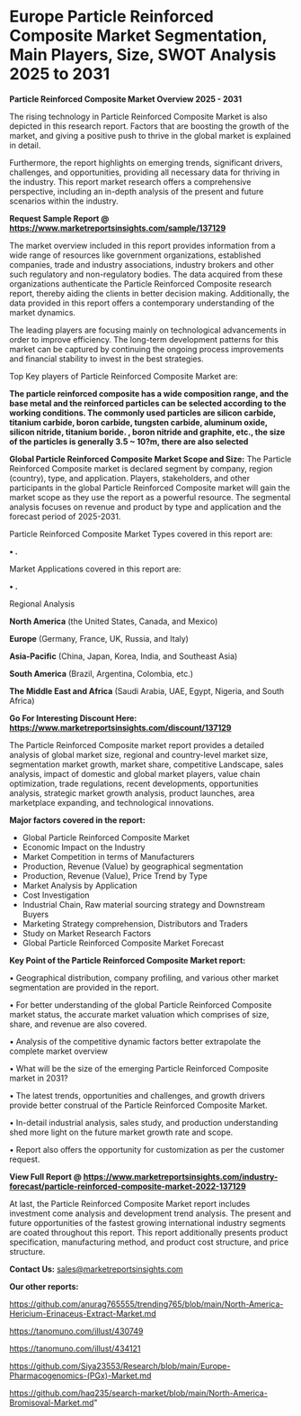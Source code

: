 # Europe Particle Reinforced Composite Market Segmentation, Main Players, Size, SWOT Analysis 2025 to 2031

<Strong> Particle Reinforced Composite Market Overview 2025 - 2031</strong>

The rising technology in Particle Reinforced Composite Market is also depicted in this research report. Factors that are boosting the growth of the market, and giving a positive push to thrive in the global market is explained in detail.

Furthermore, the report highlights on emerging trends, significant drivers, challenges, and opportunities, providing all necessary data for thriving in the industry. This report market research offers a comprehensive perspective, including an in-depth analysis of the present and future scenarios within the industry.

<strong>Request Sample Report @ <a href=https://www.marketreportsinsights.com/sample/137129>https://www.marketreportsinsights.com/sample/137129</a></strong>

The market overview included in this report provides information from a wide range of resources like government organizations, established companies, trade and industry associations, industry brokers and other such regulatory and non-regulatory bodies. The data acquired from these organizations authenticate the Particle Reinforced Composite research report, thereby aiding the clients in better decision making. Additionally, the data provided in this report offers a contemporary understanding of the market dynamics.

The leading players are focusing mainly on technological advancements in order to improve efficiency. The long-term development patterns for this market can be captured by continuing the ongoing process improvements and financial stability to invest in the best strategies.

Top Key players of Particle Reinforced Composite Market are:

<strong>The particle reinforced composite has a wide composition range, and the base metal and the reinforced particles can be selected according to the working conditions. The commonly used particles are silicon carbide, titanium carbide, boron carbide, tungsten carbide, aluminum oxide, silicon nitride, titanium boride. , boron nitride and graphite, etc., the size of the particles is generally 3.5 ~ 10?m, there are also selected</strong>

<strong><b>Global Particle Reinforced Composite Market Scope and Size:</b></strong>
The Particle Reinforced Composite market is declared segment by company, region (country), type, and application. Players, stakeholders, and other participants in the global Particle Reinforced Composite market will gain the market scope as they use the report as a powerful resource. The segmental analysis focuses on revenue and product by type and application and the forecast period of 2025-2031.

Particle Reinforced Composite Market Types covered in this report are:

<strong>• .</strong>

Market Applications covered in this report are:

<strong>• .</strong> 

Regional Analysis

<strong>North America</strong> (the United States, Canada, and Mexico)

<strong>Europe</strong> (Germany, France, UK, Russia, and Italy)

<strong>Asia-Pacific</strong> (China, Japan, Korea, India, and Southeast Asia)

<strong>South America</strong> (Brazil, Argentina, Colombia, etc.)

<strong>The Middle East and Africa</strong> (Saudi Arabia, UAE, Egypt, Nigeria, and South Africa)

<strong>Go For Interesting Discount Here: <a href=https://www.marketreportsinsights.com/discount/137129>https://www.marketreportsinsights.com/discount/137129</a></strong>

The Particle Reinforced Composite market report provides a detailed analysis of global market size, regional and country-level market size, segmentation market growth, market share, competitive Landscape, sales analysis, impact of domestic and global market players, value chain optimization, trade regulations, recent developments, opportunities analysis, strategic market growth analysis, product launches, area marketplace expanding, and technological innovations.

<strong><b>Major factors covered in the report:</b></strong>
<ul>
  <li>Global Particle Reinforced Composite Market </li>
  <li>Economic Impact on the Industry</li>
  <li>Market Competition in terms of Manufacturers</li>
  <li>Production, Revenue (Value) by geographical segmentation</li>
  <li>Production, Revenue (Value), Price Trend by Type</li>
  <li>Market Analysis by Application</li>
  <li>Cost Investigation</li>
  <li>Industrial Chain, Raw material sourcing strategy and Downstream Buyers</li>
  <li>Marketing Strategy comprehension, Distributors and Traders</li>
  <li>Study on Market Research Factors</li>
  <li>Global Particle Reinforced Composite Market Forecast</li>
</ul>

<strong><b>Key Point of the Particle Reinforced Composite Market report:</b></strong>

• Geographical distribution, company profiling, and various other market segmentation are provided in the report.

• For better understanding of the global Particle Reinforced Composite market status, the accurate market valuation which comprises of size, share, and revenue are also covered.

• Analysis of the competitive dynamic factors better extrapolate the complete market overview

• What will be the size of the emerging Particle Reinforced Composite market in 2031?

• The latest trends, opportunities and challenges, and growth drivers provide better construal of the Particle Reinforced Composite Market.

• In-detail industrial analysis, sales study, and production understanding shed more light on the future market growth rate and scope.

• Report also offers the opportunity for customization as per the customer request.

<strong><b>View Full Report @ <a href=https://www.marketreportsinsights.com/industry-forecast/particle-reinforced-composite-market-2022-137129>https://www.marketreportsinsights.com/industry-forecast/particle-reinforced-composite-market-2022-137129</a></b></strong>


At last, the Particle Reinforced Composite Market report includes investment come analysis and development trend analysis. The present and future opportunities of the fastest growing international industry segments are coated throughout this report. This report additionally presents product specification, manufacturing method, and product cost structure, and price structure.

<strong>Contact Us:</strong>
sales@marketreportsinsights.com

<strong>Our other reports:</strong>

<a href=https://github.com/anurag765555/trending765/blob/main/North-America-Hericium-Erinaceus-Extract-Market.md>https://github.com/anurag765555/trending765/blob/main/North-America-Hericium-Erinaceus-Extract-Market.md</a>

<a href=https://tanomuno.com/illust/430749>https://tanomuno.com/illust/430749</a>

<a href=https://tanomuno.com/illust/434121>https://tanomuno.com/illust/434121</a>

<a href=https://github.com/Siya23553/Research/blob/main/Europe-Pharmacogenomics-(PGx)-Market.md>https://github.com/Siya23553/Research/blob/main/Europe-Pharmacogenomics-(PGx)-Market.md</a>

<a href=https://github.com/haq235/search-market/blob/main/North-America-Bromisoval-Market.md>https://github.com/haq235/search-market/blob/main/North-America-Bromisoval-Market.md</a>"
